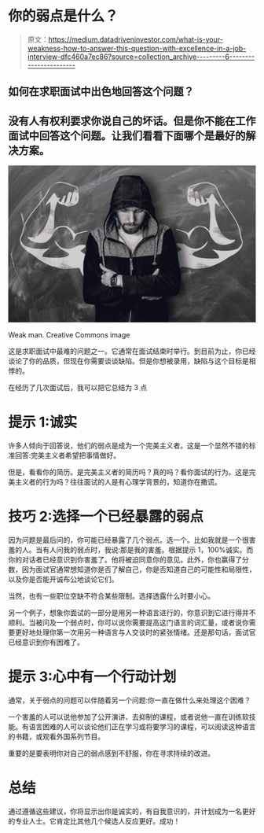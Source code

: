 # 你的弱点是什么？

> 原文：<https://medium.datadriveninvestor.com/what-is-your-weakness-how-to-answer-this-question-with-excellence-in-a-job-interview-dfc460a7ec86?source=collection_archive---------6----------------------->

## 如何在求职面试中出色地回答这个问题？

## 没有人有权利要求你说自己的坏话。但是你不能在工作面试中回答这个问题。让我们看看下面哪个是最好的解决方案。

![](img/992c827a5fba0e49d0b8d9d1b4b7e2d4.png)

Weak man. Creative Commons image

这是求职面试中最难的问题之一。它通常在面试结束时举行。到目前为止，你已经谈论了你的品质，但现在你需要谈谈缺陷。但是你想被录用，缺陷与这个目标是相悖的。

在经历了几次面试后，我可以把它总结为 3 点

# 提示 1:诚实

许多人倾向于回答说，他们的弱点是成为一个完美主义者。这是一个显然不错的标准回答:完美主义者希望把事情做好。

但是，看看你的简历。是完美主义者的简历吗？真的吗？看你面试的行为。这是完美主义者的行为吗？往往面试的人是有心理学背景的，知道你在撒谎。

# 技巧 2:选择一个已经暴露的弱点

因为问题是最后问的，你可能已经暴露了几个弱点。选一个。比如我就是一个很害羞的人。当有人问我的弱点时，我说:那是我的害羞。根据提示 1，100%诚实。而你的对话者已经意识到你害羞了。他将被迫同意你的意见。此外，你也赢得了分数，因为面试官通常想知道你是否了解自己，你是否知道自己的可能性和局限性，以及你是否能开诚布公地谈论它们。

当然，也有一些职位空缺不符合某些限制。选择透露什么时要小心。

另一个例子，想象你面试的一部分是用另一种语言进行的，你意识到它进行得并不顺利。当被问及一个弱点时，你可以说你需要提高这门语言的词汇量，或者说你需要更好地处理你第一次用另一种语言与人交谈时的紧张情绪。还是那句话，面试官已经意识到你有困难了。

# 提示 3:心中有一个行动计划

通常，关于弱点的问题可以伴随着另一个问题:你一直在做什么来处理这个困难？

一个害羞的人可以说他参加了公开演讲、去抑制的课程，或者说他一直在训练软技能。有语言困难的人可以谈论他们正在学习或将要学习的课程，可以阅读这种语言的书籍，或观看外国系列节目。

重要的是要表明你对自己的弱点感到不舒服，你在寻求持续的改进。

# 总结

通过遵循这些建议，你将显示出你是诚实的，有自我意识的，并计划成为一名更好的专业人士。它肯定比其他几个候选人反应更好。成功！